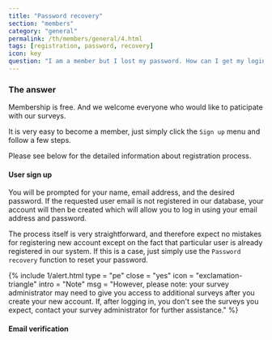 ```yaml
---
title: "Password recovery"
section: "members"
category: "general"
permalink: /th/members/general/4.html
tags: [registration, password, recovery]
icon: key
question: "I am a member but I lost my password. How can I get my login account recovered?"
---
```


### <i class="pe-anchor pe-fw"></i> The answer

Membership is free. And we welcome everyone who would like to paticipate with our surveys.

It is very easy to become a member, just simply click the `Sign up` menu and follow a few steps.

Please see below for the detailed information about registration process.


#### User sign up

You will be prompted for your name, email address, and the desired password. If the requested user email is not registered in our database, your account will then be created which will allow you to log in using your email address and password.


The process itself is very straightforward, and therefore expect no mistakes for registering new account except on the fact that particular user is already registered in our system. If this is a case, just simply use the `Password recovery` function to reset your password.

{% include 1/alert.html type = "pe" close = "yes" icon = "exclamation-triangle" intro = "Note" msg = "However, please note: your survey administrator may need to give you access to additional surveys after you create your new account. If, after logging in, you don't see the surveys you expect, contact your survey administrator for further assistance." %}


#### Email verification
